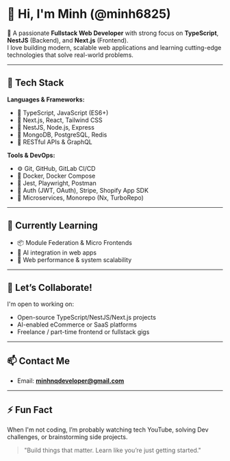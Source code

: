 # 👋 Hi, I'm Minh (@minh6825)

🚀 A passionate **Fullstack Web Developer** with strong focus on **TypeScript**, **NestJS** (Backend), and **Next.js** (Frontend).  
I love building modern, scalable web applications and learning cutting-edge technologies that solve real-world problems.

---

## 🧠 Tech Stack

**Languages & Frameworks:**
- 🔹 TypeScript, JavaScript (ES6+)
- 🔹 Next.js, React, Tailwind CSS
- 🔹 NestJS, Node.js, Express
- 🔹 MongoDB, PostgreSQL, Redis
- 🔹 RESTful APIs & GraphQL

**Tools & DevOps:**
- ⚙️ Git, GitHub, GitLab CI/CD
- 🐳 Docker, Docker Compose
- 🧪 Jest, Playwright, Postman
- 🔐 Auth (JWT, OAuth), Stripe, Shopify App SDK
- 🧩 Microservices, Monorepo (Nx, TurboRepo)

---

## 🌱 Currently Learning
- 📦 Module Federation & Micro Frontends
- 🧠 AI integration in web apps
- 🚀 Web performance & system scalability

---

## 🤝 Let’s Collaborate!
I'm open to working on:
- Open-source TypeScript/NestJS/Next.js projects
- AI-enabled eCommerce or SaaS platforms
- Freelance / part-time frontend or fullstack gigs

---

## 📫 Contact Me
- Email: **minhnqdeveloper@gmail.com**

---

## ⚡ Fun Fact
When I'm not coding, I’m probably watching tech YouTube, solving Dev challenges, or brainstorming side projects.

> "Build things that matter. Learn like you’re just getting started."

